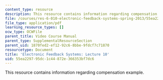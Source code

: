 ```yaml
---
content_type: resource
description: This resource contains information regarding compensation example.
file: /courses/res-6-010-electronic-feedback-systems-spring-2013/55ea229795dc1c44872e366353bf7dc6_MITRES_6-010S13_lec10.pdf
file_type: application/pdf
learning_resource_types: []
ocw_type: OCWFile
parent_title: Video Course Manual
parent_type: SupplementalResourceSection
parent_uid: 1870fed2-ef12-92c6-8bbe-9fdcf7c71870
resourcetype: Document
title: 'Electronic Feedback Systems: Lecture 10'
uid: 55ea2297-95dc-1c44-872e-366353bf7dc6
---
```

This resource contains information regarding compensation example.

